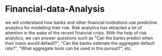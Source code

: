 # Financial-data-Analysis
we will understand how banks and other financial institutions use predictive analytics for modelling their risk. Risk analytics has attracted a lot of attention in the wake of the recent financial crisis. With the help of risk analytics, we can answer questions such as "Can the banks predict when their loans would default?", "Can the banks estimate the aggregate default rate?", "What aggregate tools can be used in this pursuit?”, etc.
